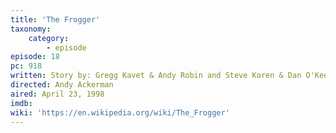 ```yaml
---
title: 'The Frogger'
taxonomy:
    category:
        - episode
episode: 18
pc: 918
written: Story by: Gregg Kavet & Andy Robin and Steve Koren & Dan O'Keefe | Teleplay by: Gregg Kavet & Andy Robin
directed: Andy Ackerman
aired: April 23, 1998
imdb:
wiki: 'https://en.wikipedia.org/wiki/The_Frogger'
---
```

